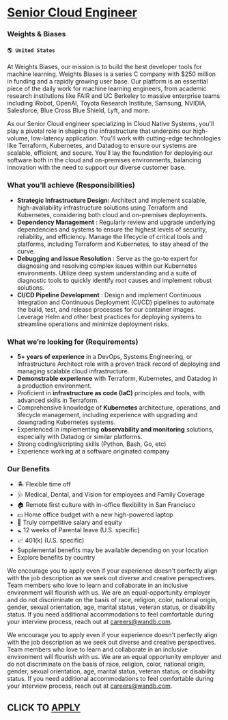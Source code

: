 # [Senior Cloud Engineer](https://www.remotewlb.com/apply/senior-cloud-engineer-79003)  
### Weights & Biases  
#### `🌎 United States`  

At Weights Biases, our mission is to build the best developer tools for machine learning. Weights Biases is a series C company with $250 million in funding and a rapidly growing user base. Our platform is an essential piece of the daily work for machine learning engineers, from academic research institutions like FAIR and UC Berkeley to massive enterprise teams including iRobot, OpenAI, Toyota Research Institute, Samsung, NVIDIA, Salesforce, Blue Cross Blue Shield, Lyft, and more.

As our Senior Cloud engineer specializing in Cloud Native Systems, you'll play a pivotal role in shaping the infrastructure that underpins our high-volume, low-latency application. You'll work with cutting-edge technologies like Terraform, Kubernetes, and Datadog to ensure our systems are scalable, efficient, and secure. You'll lay the foundation for deploying our software both in the cloud and on-premises environments, balancing innovation with the need to support our diverse customer base.

### What you’ll achieve (Responsibilities)

  *  **Strategic Infrastructure Design:** Architect and implement scalable, high-availability infrastructure solutions using Terraform and Kubernetes, considering both cloud and on-premises deployments.
  *  **Dependency Management** : Regularly review and upgrade underlying dependencies and systems to ensure the highest levels of security, reliability, and efficiency. Manage the lifecycle of critical tools and platforms, including Terraform and Kubernetes, to stay ahead of the curve.
  *  **Debugging and Issue Resolution** : Serve as the go-to expert for diagnosing and resolving complex issues within our Kubernetes environments. Utilize deep system understanding and a suite of diagnostic tools to quickly identify root causes and implement robust solutions.
  *  **CI/CD Pipeline Development** : Design and implement Continuous Integration and Continuous Deployment (CI/CD) pipelines to automate the build, test, and release processes for our container images. Leverage Helm and other best practices for deploying systems to streamline operations and minimize deployment risks.

### What we’re looking for (Requirements)

  * **5+ years of experience** in a DevOps, Systems Engineering, or Infrastructure Architect role with a proven track record of deploying and managing scalable cloud infrastructure.
  *  **Demonstrable experience** with Terraform, Kubernetes, and Datadog in a production environment.
  * Proficient in **infrastructure as code (IaC)** principles and tools, with advanced skills in Terraform.
  * Comprehensive knowledge of **Kubernetes** architecture, operations, and lifecycle management, including experience with upgrading and downgrading Kubernetes systems.
  * Experienced in implementing **observability and monitoring** solutions, especially with Datadog or similar platforms.
  * Strong coding/scripting skills (Python, Bash, Go, etc)
  * Experience working at a software originated company

### Our Benefits

  * 🏝️ Flexible time off
  * 🩺 Medical, Dental, and Vision for employees and Family Coverage
  * 🏠 Remote first culture with in-office flexibility in San Francisco
  * 💵 Home office budget with a new high-powered laptop
  * 🥇 Truly competitive salary and equity
  * 🚼 12 weeks of Parental leave (U.S. specific)
  * 📈 401(k) (U.S. specific)
  * Supplemental benefits may be available depending on your location
  * Explore benefits by country

We encourage you to apply even if your experience doesn't perfectly align with the job description as we seek out diverse and creative perspectives. Team members who love to learn and collaborate in an inclusive environment will flourish with us. We are an equal-opportunity employer and do not discriminate on the basis of race, religion, color, national origin, gender, sexual orientation, age, marital status, veteran status, or disability status. If you need additional accommodations to feel comfortable during your interview process, reach out at careers@wandb.com.

We encourage you to apply even if your experience doesn't perfectly align with the job description as we seek out diverse and creative perspectives. Team members who love to learn and collaborate in an inclusive environment will flourish with us. We are an equal opportunity employer and do not discriminate on the basis of race, religion, color, national origin, gender, sexual orientation, age, marital status, veteran status, or disability status. If you need additional accommodations to feel comfortable during your interview process, reach out at careers@wandb.com.

  
## CLICK TO [APPLY](https://www.remotewlb.com/apply/senior-cloud-engineer-79003)

